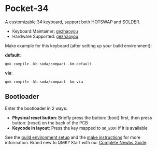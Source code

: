# Pocket-34

A customizable 34  keyboard, support both HOTSWAP and SOLDER.

* Keyboard Maintainer: [gezhaoyou](https://github.com/gezhaoyou)
* Hardware Supported: [gezhaoyou](https://github.com/gezhaoyou)

Make example for this keyboard (after setting up your build environment):

**default**:

```shell
qmk compile -kb soda/compact -km default
```

**via:**

```shell
qmk compile -kb soda/compact -km via
```

## Bootloader

Enter the bootloader in 2 ways:

* **Physical reset button**: Briefly press the button: [boot] first, then press button: [reset]  on the back of the PCB
* **Keycode in layout**: Press the key mapped to `QK_BOOT` if it is available

See the [build environment setup](https://docs.qmk.fm/#/getting_started_build_tools) and the [make instructions](https://docs.qmk.fm/#/getting_started_make_guide) for more information. Brand new to QMK? Start with our [Complete Newbs Guide](https://docs.qmk.fm/#/newbs).
